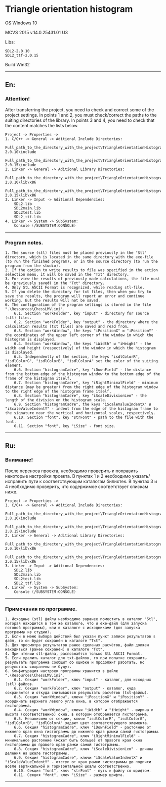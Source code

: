 # Triangle orientation histogram

OS Windows 10

MCVS 2015 v.14.0.25431.01 U3

Libs:

	SDL2-2.0.10
	SDL2_ttf-2.0.15

Build Win32
***
## En:

### Attention!

After transferring the project, you need to check and correct some of the project settings. In points 1 and 2, you must check/correct the paths to the suiting directories of the library. In points 3 and 4, you need to check that the content matches the lists below.

	Project -> Properties ->
	1. C/C++ -> General -> Aditional Include Directories:
		Full_path_to_the_directory_with_the_project\TriangleOrientationHistogram\TriangleOrientationHistogram\Libs\SDL2-2.0.10\include
		Full_path_to_the_directory_with_the_project\TriangleOrientationHistogram\TriangleOrientationHistogram\Libs\SDL2_ttf-2.0.15\include
	2. Linker -> General -> Aditional Library Directories:
		Full_path_to_the_directory_with_the_project\TriangleOrientationHistogram\TriangleOrientationHistogram\Libs\SDL2-2.0.10\lib\x86
		Full_path_to_the_directory_with_the_project\TriangleOrientationHistogram\TriangleOrientationHistogram\Libs\SDL2_ttf-2.0.15\lib\x86
	3. Linker -> Input -> Aditional Dependencies:
		SDL2.lib
		SDL2main.lib
		SDL2test.lib
		SDL2_ttf.lib
	4. Linker -> System -> SubSystem:
		Console (/SUBSYSTEM:CONSOLE)
***

### Program notes.

	1. The source (stl) files must be placed previously in the "Stl" directory, which is located in the same directory with the exe-file (to run the finished program), or in the source directory (to run the program from the studio).
	2. If the option to write results to file was specified in the action selection menu, it will be saved in the "Txt" directory.
	3. For view the results of previously made calculations, the file must be (previously saved) in the "Txt" directory.
	4. Only StL ASCII Format is recognized, while reading stl-file.
	5. If you delete the directory for txt files, then when you try to save the results, the program will report an error and continue working. But the results will not be saved.
	6. The configuration of the program settings is stored in the file ".\Resources\ChessLMV.ini".
		6.1. Section "workFolder", key "input" - directory for source (stl) files.
		6.2. Section "workFolder", key "output" - the directory where the calculation results (txt files) are saved and read from.
		6.3. Section "workWindow", the keys "iPositionX" и "iPositionY" - the coordinates of the upper left corner of the window in which the histogram is displayed.
		6.4. Section "workWindow", the keys "iWidth" и "iHeight" - the width and height (respectively) of the window in which the histogram is displayed.
		6.5. Independently of the section, the keys "isdlColorR", "isdlColorG", "isdlColorB", "isdlColorA" set the color of the suiting element.
		6.6. Section "histogramCadre", key "iDownField" - the distance from the bottom edge of the histogram window to the bottom edge of the frame of the histogram itself.
		6.7. Section "histogramCadre", key "iRightMinimalField" - minimum distance (may be greater) from the right edge of the histogram window to the right edge of the histogram frame itself.
		6.8. Section "histogramCadre", key "iScaleDivisionLen" - the length of the division on the histogram scale.
		6.9. Section "histogramCadre", the keys "iScaleValueIndentX" и "iScaleValueIndentY" - indent from the edge of the histogram frame to the signature near the vertical and horizontal scales, respectively.
		6.10. Section "font", key "strFont" - path to the file with the font.
		6.11. Section "font", key "iSize" - font size.
***

## Ru:

### Внимание!

После переноса проекта, необходимо проверить и поправить некоторые настройки проекта. В пунктах 1 и 2 необходимо указать/исправить пути к соответствующим каталогам билиотек. В пунктах 3 и 4 необходимо проверить, что содержимое соответствует спискам ниже.  

	Project -> Properties ->
	1. C/C++ -> General -> Aditional Include Directories:
		Full_path_to_the_directory_with_the_project\TriangleOrientationHistogram\TriangleOrientationHistogram\Libs\SDL2-2.0.10\include
		Full_path_to_the_directory_with_the_project\TriangleOrientationHistogram\TriangleOrientationHistogram\Libs\SDL2_ttf-2.0.15\include
	2. Linker -> General -> Aditional Library Directories:
		Full_path_to_the_directory_with_the_project\TriangleOrientationHistogram\TriangleOrientationHistogram\Libs\SDL2-2.0.10\lib\x86
		Full_path_to_the_directory_with_the_project\TriangleOrientationHistogram\TriangleOrientationHistogram\Libs\SDL2_ttf-2.0.15\lib\x86
	3. Linker -> Input -> Aditional Dependencies:
		SDL2.lib
		SDL2main.lib
		SDL2test.lib
		SDL2_ttf.lib
	4. Linker -> System -> SubSystem:
		Console (/SUBSYSTEM:CONSOLE)
***

### Примечания по программе.

	1. Исходные (stl) файлы необходимо заранее поместить в каталог "Stl", которая находится в том же каталоге, что и exe-файл (для запуска готовой программы), или в каталоге с исходниками (для запуска программы из студии).
	2. Если в меню выбора действий был указан пункт записи результатов в файл, то он будет сохранён в каталоге "Txt".
	3. Для просмотра результатов ранее сделаных расчётов, файл должен находиться (ранее сохранён) в каталоге "Txt".
	4. При чтении stl-файла, распознаётся только StL ASCII Format.
	5. Если удалить каталог для txt-файлов, то при попытке сохранить результаты программа сообщит об ошибке и продолжит работать. Но результаты сохранены не будут.
	6. Конфигурация настроек программы хранится в файле ".\Resources\ChessLMV.ini".
		6.1. Секция "workFolder", ключ "input" - каталог, для исходных (stl) файлов.
		6.2. Секция "workFolder", ключ "output" - каталог, куда сохраняются и откуда считываются результаты расчётов (txt-файлы).
		6.3. Секция "workWindow", ключи "iPositionX" и "iPositionY" - координаты верхнего левого угла окна, в котором отображается гистограмма.
		6.4. Секция "workWindow", ключи "iWidth" и "iHeight" - ширина и высота (соответственно) окна, в котором отображается гистограмма.
		6.5. Независимо от секции, ключи "isdlColorR", "isdlColorG", "isdlColorB", "isdlColorA" задают цвет соответствующего элемента.
		6.6. Секция "histogramCadre", ключ "iDownField" - растояние от нижнего края окна гистограммы до нижнего края рамки самой гистограммы.
		6.7. Секция "histogramCadre", ключ "iRightMinimalField" - минимальное растояние (может быть больше) от правого края окна гистограммы до правого края рамки самой гистограммы.
		6.8. Секция "histogramCadre", ключ "iScaleDivisionLen" - длинна деления на шкале гистограммы.
		6.9. Секция "histogramCadre", ключи "iScaleValueIndentX" и "iScaleValueIndentY" - отступ от края рамки гистограммы до подписи возле вертикальной и горизонтальной шкалы соответственно.
		6.10. Секция "font", ключ "strFont" - путь к файлу со шрифтом.
		6.11. Секция "font", ключ "iSize" - размер шрифта.
***
